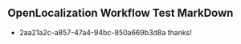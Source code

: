 ## OpenLocalization Workflow Test MarkDown
* 2aa21a2c-a857-47a4-94bc-850a669b3d8a thanks!

<!--HONumber=Aug16_HO1-->


